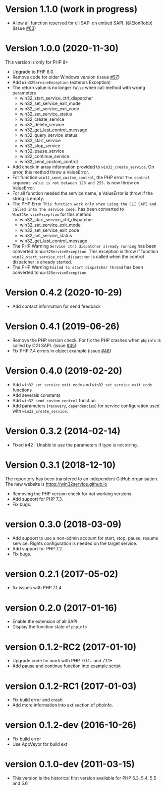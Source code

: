# Version 1.1.0 (work in progress)

* Allow all function reserved for cli SAPI on embed SAPI. (@EionRobb) (issue [#63](https://github.com/win32service/win32service/issues/63))

# Version 1.0.0 (2020-11-30)

This version is only for PHP 8+

* Upgrade to PHP 8.0.
* Remove code for older Windows version (issue [#57](https://github.com/win32service/win32service/issues/57))
* Add `Win32ServiceException` (extends Exception)
* The return value is no longer `false` when call method with wrong parameters
    * win32_start_service_ctrl_dispatcher
    * win32_set_service_exit_mode
    * win32_set_service_exit_code
    * win32_set_service_status
    * win32_create_service
    * win32_delete_service
    * win32_get_last_control_message
    * win32_query_service_status
    * win32_start_service
    * win32_stop_service
    * win32_pause_service
    * win32_continue_service
    * win32_send_custom_control
* Add check in array information provided to `win32_create_service`. On error, this method throw a ValueError.
* For function `win32_send_custom_control`, the PHP error `The control argument value is not between 128 and 255.` is now throw on ValueError.
* For all function needed the service name, a ValueError is throw if the string is empty.
* The PHP Error `This function work only when using the CLI SAPI and called into the service code.` has been converted to `Win32ServiceException` for this method
    * win32_start_service_ctrl_dispatcher
    * win32_set_service_exit_mode
    * win32_set_service_exit_code
    * win32_set_service_status
    * win32_get_last_control_message
* The PHP Warning `Service ctrl dispatcher already running` has been converted to `Win32ServiceException`.
  This exception is throw if function `win32_start_service_ctrl_dispatcher` is called when the control dispatcher is already started.
* The PHP Warning `Failed to start dispatcher thread` has been converted to `Win32ServiceException`.


# Version 0.4.2 (2020-10-29)

* Add contact information for send feedback


# Version 0.4.1 (2019-06-26)

* Remove the PHP version check. For fix the PHP crashes when `phpinfo` is called by CGI SAPI. (issue [#45](https://github.com/win32service/win32service/issues/45))
* Fix PHP 7.4 errors in object example  (issue [#46](https://github.com/win32service/win32service/issues/46))

# Version 0.4.0 (2019-02-20)

* Add `win32_set_service_exit_mode` and `win32_set_service_exit_code` functions
* Add severals constants
* Add `win32_send_custom_control` function
* Add parameters (`recovery`, `dependencies`) for service configuration used with `win32_create_service`.

# Version 0.3.2 (2014-02-14)

* Fixed #42 : Unable to use the parameters if type is not string.

# Version 0.3.1 (2018-12-10)

The reporitory has been transfered to an independent GitHub organisation.
The new website is https://win32service.github.io

* Removing the PHP version check for not working versions
* Add support for PHP 7.3.
* Fix bugs.

# version 0.3.0 (2018-03-09)

* Add support to use a non-admin account for start, stop, pause, resume service. Rights configuration is needed on the target service.
* Add support for PHP 7.2.
* Fix bugs.

# version 0.2.1 (2017-05-02)

* fix issues with PHP 7.1.4

# version 0.2.0 (2017-01-16)

* Enable the extension of all SAPI
* Display the function state of `phpinfo`

# version 0.1.2-RC2 (2017-01-10)

* Upgrade code for work with PHP 7.0.1+ and 7.1.1+
* Add pause and continue function into example script

# version 0.1.2-RC1 (2017-01-03)

* Fix build error and crash
* Add more information into ext section of phpinfo.

# version 0.1.2-dev (2016-10-26)

* Fix build error
* Use AppVeyor for build ext

# version 0.1.0-dev (2011-03-15)

* This version is the historical first version available for PHP 5.3, 5.4, 5.5 and 5.6

